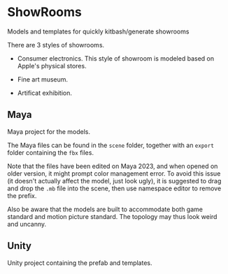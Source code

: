 # ShowRooms

Models and templates for quickly kitbash/generate showrooms 

There are 3 styles of showrooms. 

* Consumer electronics. This style of showroom is modeled based on Apple's physical stores. 

* Fine art museum. 

* Artificat exhibition. 


## Maya

Maya project for the models.

The Maya files can be found in the `scene` folder, together with an `export` folder containing the `fbx` files. 

Note that the files have been edited on Maya 2023, and when opened on older version, it might prompt color management error. 
To avoid this issue (it doesn't actually affect the model, just look ugly), it is suggested to drag and drop the `.mb` file
into the scene, then use namespace editor to remove the prefix. 

Also be aware that the models are built to accommodate both game standard and motion picture standard. The topology may thus
look weird and uncanny. 

## Unity 

Unity project containing the prefab and templates. 